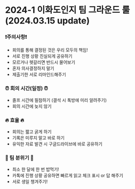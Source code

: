 # 2024-1 이화도인지 팀 그라운드 룰 (2024.03.15 update)

### ❗️주의사항❗

- 회의를 통해 결정된 것은 우리 모두의 책임!
- 서로 진행 상황 진실되게 공유하기
- 모르거나 헷갈리면 반드시 물어보기
- 혼자 의사결정하지 말기
- 제출기한 서로 리마인드해주기

### ⏰ 회의 시간(일정) ⏰

- 졸프 시간에 필참하기 (결석 시 톡방에 미리 알려주기)
- 회의 시간에 늦지 않기

### 🔥 효율 🔥

- 회의는 짧고 굵게 하기
- 기록은 미루지 말고 바로 하기
- 유익한 자료 발견 시 구글드라이브에 바로 공유하기

### 💞 팀 분위기 💞 

- 최소 한 달에 한 번 밥먹기!
- 카톡에 진행 상황 공유하면 빠르게 읽고 체크 표시 or 답 해주기
- 서로 생일 챙겨주기!

